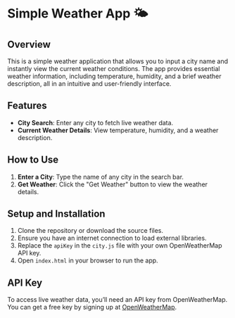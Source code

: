 # Simple Weather App 🌤️

## Overview
This is a simple weather application that allows you to input a city name and instantly view the current weather conditions. The app provides essential weather information, including temperature, humidity, and a brief weather description, all in an intuitive and user-friendly interface.

## Features
- **City Search**: Enter any city to fetch live weather data.
- **Current Weather Details**: View temperature, humidity, and a weather description.

## How to Use
1. **Enter a City**: Type the name of any city in the search bar.
2. **Get Weather**: Click the "Get Weather" button to view the weather details.

## Setup and Installation
1. Clone the repository or download the source files.
2. Ensure you have an internet connection to load external libraries.
3. Replace the `apiKey` in the `city.js` file with your own OpenWeatherMap API key.
4. Open `index.html` in your browser to run the app.

## API Key
To access live weather data, you’ll need an API key from OpenWeatherMap. You can get a free key by signing up at [OpenWeatherMap](https://openweathermap.org/api).
